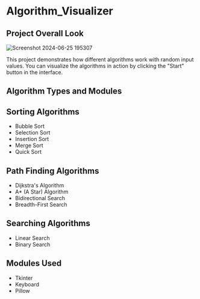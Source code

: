 # Algorithm_Visualizer
## Project Overall Look
![Screenshot 2024-06-25 195307](https://github.com/madhu1690/Algorithm_Visualizer/assets/135344672/49b067bd-1a01-4558-9bb8-859308d04da0)

This project demonstrates how different algorithms work with random input values. You can visualize the algorithms in action by clicking the "Start" button in the interface.

## Algorithm Types and Modules

## Sorting Algorithms
- Bubble Sort
- Selection Sort
- Insertion Sort
- Merge Sort
- Quick Sort

## Path Finding Algorithms
- Dijkstra's Algorithm
- A* (A Star) Algorithm
- Bidirectional Search
- Breadth-First Search

## Searching Algorithms
- Linear Search
- Binary Search

## Modules Used
- Tkinter
- Keyboard
- Pillow

